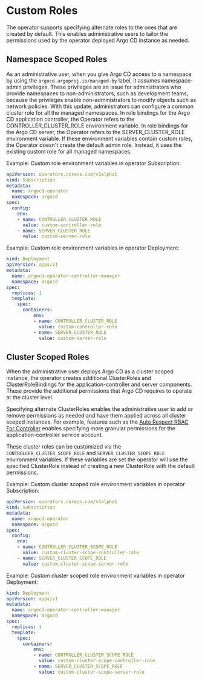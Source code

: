 # Custom Roles

The operator supports specifying alternate roles to the ones that are created by default. This
enables administrative users to tailor the permissions used by the operator deployed Argo CD instance as needed.

## Namespace Scoped Roles

As an administrative user, when you give Argo CD access to a namespace by using the `argocd.argoproj.io/managed-by` label, it assumes namespace-admin privileges. These privileges are an issue for administrators who provide namespaces to non-administrators, such as development teams, because the privileges enable non-administrators to modify objects such as network policies. With this update, administrators can configure a common cluster role for all the managed namespaces. In role bindings for the Argo CD application controller, the Operator refers to the CONTROLLER_CLUSTER_ROLE environment variable. In role bindings for the Argo CD server, the Operator refers to the SERVER_CLUSTER_ROLE environment variable. If these environment variables contain custom roles, the Operator doesn't create the default admin role. Instead, it uses the existing custom role for all managed namespaces.

Example: Custom role environment variables in operator Subscription:

```yaml
apiVersion: operators.coreos.com/v1alpha1
kind: Subscription
metadata:
  name: argocd-operator
  namespace: argocd
spec:
  config:
    env:
    - name: CONTROLLER_CLUSTER_ROLE
      value: custom-controller-role
    - name: SERVER_CLUSTER_ROLE
      value: custom-server-role
```

Example: Custom role environment variables in operator Deployment:

```yaml
kind: Deployment
apiVersion: apps/v1
metadata:
  name: argocd-operator-controller-manager
  namespace: argocd
spec:
  replicas: 1
  template:
    spec:
      containers:
          env:
          - name: CONTROLLER_CLUSTER_ROLE
            value: custom-controller-role
          - name: SERVER_CLUSTER_ROLE
            value: custom-server-role
```

## Cluster Scoped Roles

When the administrative user deploys Argo CD as a cluster scoped instance, the operator creates additional ClusterRoles and ClusterRoleBindings for the
application-controller and server components. These provide the additional permissions that Argo CD requires to operate at the cluster level.

Specifying alternate ClusterRoles enables the administrative user to add or remove permissions
as needed and have them applied across all cluster scoped instances. For example, features such as the [Auto Respect RBAC For Controller](https://argo-cd.readthedocs.io/en/stable/operator-manual/declarative-setup/#auto-respect-rbac-for-controller) enables specifying more granular permissions for the application-controller service account.

These cluster roles can be customized via the `CONTROLLER_CLUSTER_SCOPE_ROLE` and `SERVER_CLUSTER_SCOPE_ROLE` environment variables. If these variables are set the operator will
use the specified ClusterRole instead of creating a new ClusterRole with the default permissions.

Example: Custom cluster scoped role environment variables in operator Subscription:

```yaml
apiVersion: operators.coreos.com/v1alpha1
kind: Subscription
metadata:
  name: argocd-operator
  namespace: argocd
spec:
  config:
    env:
    - name: CONTROLLER_CLUSTER_SCOPE_ROLE
      value: custom-cluster-scope-controller-role
    - name: SERVER_CLUSTER_SCOPE_ROLE
      value: custom-cluster-scope-server-role
```

Example: Custom cluster scoped role environment variables in operator Deployment:

```yaml
kind: Deployment
apiVersion: apps/v1
metadata:
  name: argocd-operator-controller-manager
  namespace: argocd
spec:
  replicas: 1
  template:
    spec:
      containers:
          env:
          - name: CONTROLLER_CLUSTER_SCOPE_ROLE
            value: custom-cluster-scope-controller-role
          - name: SERVER_CLUSTER_SCOPE_ROLE
            value: custom-cluster-scope-server-role
```
